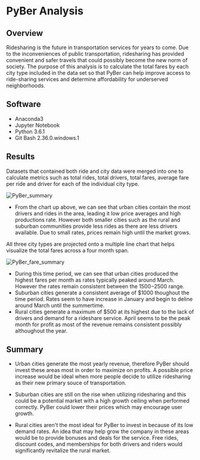 # PyBer Analysis

## Overview
Ridesharing is the future in transportation services for years to come. Due to the inconveniences of public transportation, ridesharing has provided convenient and safer travels that could possibly become the new norm of society. The purpose of this analysis is to calculate the total fares by each city type included in the data set so that PyBer can help improve access to ride-sharing services and determine affordability for underserved neighborhoods.


## Software
- Anaconda3
- Jupyter Notebook
- Python 3.6.1
- Git Bash 2.36.0.windows.1


## Results
Datasets that contained both ride and city data were merged into one to calculate metrics such as total rides, total drivers, total fares, average fare per ride and driver for each of the individual city type.

![PyBer_summary](https://user-images.githubusercontent.com/102638461/167984903-04c39413-cee5-43b3-b3fd-9d7591390a24.png)
- From the chart up above, we can see that urban cities contain the most drivers and rides in the area, leading it low price averages and high productions rate. However both smaller cities such as the rural and suburban communities provide less rides as there are less drivers available. Due to small rates, prices remain high until the market grows.

All three city types are projected onto a multiple line chart that helps visualize the total fares across a four month span.

![PyBer_fare_summary](https://user-images.githubusercontent.com/102638461/167984908-e3efd982-dd72-4b63-bfdf-0503a14aad5f.png)
- During this time period, we can see that urban cities produced the highest fares per month as rates typically peaked around March. However the rates remain consistent between the $1500-$2500 range.
- Suburban cities generate a consistent average of $1000 thoughout the time period. Rates seem to have increase in January and begin to deline around March until the summertime.
- Rural cities generate a maximum of $500 at its highest due to the lack of drivers and demand for a rideshare service. April seems to be the peak month for profit as most of the revenue remains consistent possibly althoughout the year.


## Summary
- Urban cities generate the most yearly revenue, therefore PyBer should invest these areas most in order to maximize on profits. A possible price increase would be ideal when more people decide to utilize ridesharing as their new primary souce of transportation. 

- Suburban cities are still on the rise when utilizing ridesharing and this could be a potential market with a high growth ceiling when performed correctly. PyBer could lower their prices which may encourage user growth.

- Rural cities aren't the most ideal for PyBer to invest in because of its low demand rates. An idea that may help grow the company in these areas would be to provide bonuses and deals for the service. Free rides, discount codes, and memberships for both drivers and riders would significantly revitalize the rural market. 


